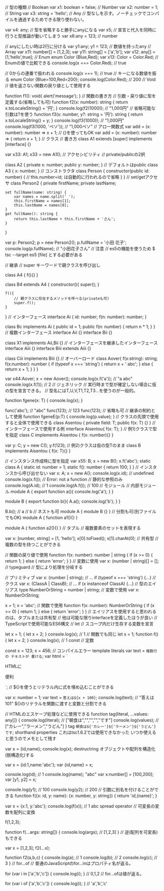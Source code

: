 // 型の種類
// Boolean
var x1: boolean = false;
// Number
var x2: number = 1;
// String
var x3: string = 'hello';
// Any
// 型なしを示す。ノーチェックでコンパイルを通過するためできる限り使わない。

var x4: any;
// 型を省略すると勝手にanyになる
var x5;
// 宣言と代入を同時に行うと型推論が動いてしまう
var x6:any = 123; // number

// anyにしたい時は2行に分ける
var y1:any;
y1 = 123; // 数値を持ったany
// Array
var x11: number[] = [1,2,3];
var y11: string[] = ['a','b'];
var x12: any[] = [1,'hello',true];
// Enum
enum Color {Blue,Red};
var x13: Color = Color.Red;
// Enumの値で比較できる
console.log(x === Color.Red); // true

// 0からの連番で扱われる
console.log(x === 1); // true
// キーになる数値を振る
enum Color {Blue=100,Red=200};
console.log(Color.Red); // 200
// Void
// 値を返さない関数の戻り値として使用する

function f1(): void{
    alert('message');
}
// 関数の書き方
// 引数・戻り値に型を定義する(省略しても可)
function f2(x: number): string {
    return x.toLocaleString() + '円';
}
console.log(f2(1000)); // "1,000円"
// 省略可能な引数は?を使う
function f3(x: number, y?: string = '円'): string {
    return x.toLocaleString() + y;
}
console.log(f3(1000)); // "1,000円"
console.log(f3(1000, 'ペソ')); // "1,000ペソ"
// アロー関数式
var add = (x: number): number => x + 1;
// {}を使ってもOK
var add = (x: number): number => {
    return x + 1;
}
// クラス
// 書き方
class A1 extends [super] implements [interface] {}

var x33: A1;
x33 = new A1();
// アクセシビリティ
// private/publicの2択

class A2 {
    private x: number;
    public y: number;
}
// デフォルトはpublic
class A3 {
    x: number;
}
// コンストラクタ
class Person {
    constructor(public id: number) {
        // this.number=id; は自動的に行われるので省略
    }
}
// set/getアクセサ
class Person2 {
    private firstName;
    private lastName;

    set fullName(name: string) {
        var names = name.split(' ');
        this.firstName = names[1];
        this.lastName = names[0];
    }
    get fullName(): string {
        return this.lastName + this.firstName + 'さん';
    }
}

var p: Person2;
p = new Person2();
p.fullName = '小田 花子';
console.log(p.fullName); // "小田花子さん"
// 注意
// es5の機能を使うため $ tsc --target es5 [file] とする必要がある

// 継承
// super キーワードで親クラスを呼び出し

class A4 {
    f(){}
}

class B4 extends A4 {
    constructor(){
        super();
    }

    f(){
        // 親クラスに存在するメソッドを呼べる(privateも可)
        super.f();
    }
}
// インターフェース
interface Ai {
    id: number;
    f(n: number): number;
}

class Bc implements Ai {
    public id = 1;
    public f(n: number) {
        return n * 1;
    }
}
// 複数インターフェース
interface Aii {}
interface Bii {}

class X1 implements Aii,Bii {}
// インターフェースを継承したインターフェース
interface Aiii {}
interface Biii extends Aiii {}

class Ciii implements Biii {}
// オーバーロード
class Aover{
    f(x:string): string;
    f(x:number): number {
        if (typeof x === 'string') {
            return x + ' abc';
        } else {
            return x + 1;
        }
    }
}

var x44:Aover;
x = new Aover();
console.log(x.f('a')); // "a abc"
console.log(x.f(1)); // 2
// ジェネリック
// 実行時まで型が確定しない場合に仮の型を宣言できる。
// 型名にはT,U,V,T1,T2,T3...を使うのが一般的。

function fgene<T>(x: T) {
    console.log(x);
}

func<string>('abc'); // "abc"
func<number>(123); // 123
func(123); // 省略も可
// 継承の制約として使用
function fgeneE<T extends A>(p:T) {
    console.log(p.value);
}
// クラスの先頭で使用すると全体で使用できる
class Asentou<T> {
    private field: T;
    public f(x: T) {}
}
// インターフェースで使用する例
interface Aisentou<T>{
    f(x: T);
}
// 例1)クラスで型を指定
class C implements Aisentou<number> {
    f(x: number){}
}

var y: C;
y = new C();
y.f(123);
// 例2)クラスは仮の型Tのまま
class B implements Aisentou<T> {
    f(x: T){}
}

// インスタンス作成時に型を指定
var x55: B<string>;
x = new B();
x.f('abc');
static
class A {
    static id: number = 1;
    static f(): number { return 100; }
}
// インスタンスから呼び出せない
var x: A;
x = new A();
console.log(x.id); // undefined
console.log(x.f()); // Error: not a function
// 静的な参照のみ
console.log(A.id); // 1
console.log(A.f()); // 100
// モジュール
// 内部モジュール
module A {
    export function a(){
        console.log('a');
    }
}

module B {
    export function b(){
        A.a();
        console.log('b');
    }
}

B.b();
// a
// b
// ネストも可
module A {
    module B {}
}
// 分割も可(別ファイルでもOK)
module A {
    function a1(){}
}

module A {
    function a2(){}
}
// タプル
// 複数要素のセットを表現する

var x: [number, string] = [1, 'hello'];
x[0].toFixed();
x[1].charAt(0);
// 共有型
// 複数の型を持つことができる

// 関数の戻り値で使用
function f(x: number): number | string {
    if (x >= 0) {
        return 1;
    } else {
        return 'error';
    }
}
// 変数に使用
var x: (number | string)[] = [];
// typeguard
// 型により処理を分岐する

// プリミティブ
var x: (number | string);
// ...
if (typeof x === 'string') {...}
// クラス
var x: (ClassA | ClassB);
// ...
if (x instanceof ClassA) {...}
// 型のエイリアス
type NumberOrString = number | string;
// 変数で使用
var x: NumberOrString;

x = 1;
x = 'abc';
// 関数で使用
function f(x: number): NumberOrString {
    if (x >= 0) {
        return 1;
    } else {
        return 'error';
    }
}
// エイリアスを使用すると思われるのは、タプルまたは共有型
// 他は可能な限りinterfaceを定義したほうが良い
// TypeScriptで使用可能なES6構文
// let
// スコープ内だけ生存する変数を宣言

let x = 1;
{
    let x = 2;
}
console.log(x); // 1
// 関数でも同じ
let x = 1;
function f(){
    let x = 2;
}
console.log(x); // 1
const
// 定数

const x = 123;
x = 456; // コンパイルエラー
template literals
var text = `
複数行の
テキストが
書ける
`;
var html = `
<p>HTMLに</p>
<p>便利</p>
`;
// ${}を使うとリテラル内に式を埋め込むことができる

var x: number = 1;
var text = `
答えは${x + 100}
`;
console.log(text); // "答えは101"
${}のリテラルを関数に渡すと変数と分割できる

// HTMLのエスケープ処理などに使用できる
function tag(literal, ...values: any[]) {
    console.log(literal); // ["朝食は","","","","です"]
    console.log(values); // ["カレー","ラーメン","うどん"]
}
tag `朝食は${'カレー'}${'ラーメン'}${'うどん'}です`;
shorthand properties
これはtsc1.6.2では使用できなかった
いつか使えると思うのでメモとして残す

var x = {id,name};
console.log(x);
destructring
オブジェクトや配列を構造化(脱構造化)する

var x = {id:1,name:'abc'};
var {id,name} = x;

console.log(id); // 1
console.log(name); "abc"
var x:number[] = [100,200];
var [y1, y2] = x;

console.log(y1); // 100
console.log(y2); // 200
// 引数に別名を付けることができる
function f({x: id, y: name}: {x: number, y: string}) {
    return '${id},${name}';
}

var x = {x:1, y:'abc'};
console.log(f(x)); // 1 abc
spread operator
// 可変長の変数を配列に変換

f(1,2,3);

function f(...args: string[]) {
    console.log(args); // [1,2,3]
}
// 逆(配列を可変長)もできる

var x = [1,2,3];
f2(...x);

function f2(a,b,c) {
    console.log(a); // 1
    console.log(b); // 2
    console.log(c); // 3
}
// for...of
// 普通のJavaScriptのfor...inはプロパティ名が返る。

for (var i in ['a','b','c']) {
    console.log(i);
}
// 0,1,2
// for...ofは値が返る。


for (var i of ['a','b','c']) {
    console.log(i);
}
// 'a','b','c'
